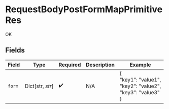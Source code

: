 # RequestBodyPostFormMapPrimitiveRes

OK


## Fields

| Field                                                    | Type                                                     | Required                                                 | Description                                              | Example                                                  |
| -------------------------------------------------------- | -------------------------------------------------------- | -------------------------------------------------------- | -------------------------------------------------------- | -------------------------------------------------------- |
| `form`                                                   | Dict[str, *str*]                                         | :heavy_check_mark:                                       | N/A                                                      | {<br/>"key1": "value1",<br/>"key2": "value2",<br/>"key3": "value3"<br/>} |